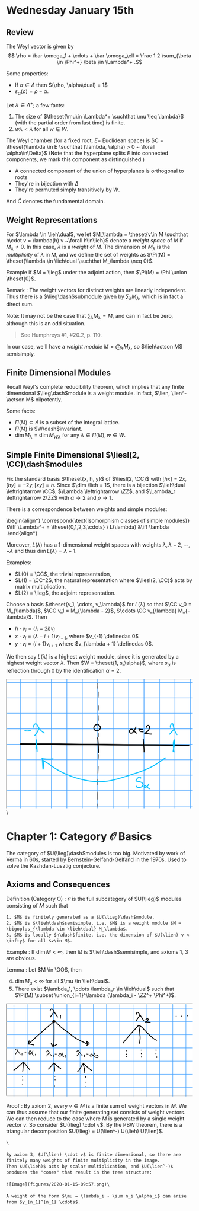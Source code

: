 # Wednesday January 15th

## Review

The Weyl vector is given by 
$$
\rho = \bar \omega_1 + \cdots + \bar \omega_\ell = \frac 1 2 \sum_{\beta \in \Phi^+} \beta \in \Lambda^+
.$$

Some properties:

- If $\alpha \in \Delta$ then $(\rho, \alpha\dual) = 1$
- $s_\alpha(\rho) = \rho - \alpha$.

Let $\lambda \in \Lambda^+$; a few facts:

1. The size of $\theset{\mu\in \Lambda^+ \suchthat \mu \leq \lambda}$ (with the partial order from last time) is finite.
2. $w\lambda < \lambda$ for all $w\in W$.

The Weyl chamber (for a fixed root, $E =$ Euclidean space) is $C = \theset{\lambda \in E \suchthat (\lambda, \alpha) > 0 ~ \forall \alpha\in\Delta}$
(Note that the hyperplane splits $E$ into connected components, we mark this component as distinguished.)

- A connected component of the union of hyperplanes is orthogonal to roots
- They're in bijection with $\Delta$
- They're permuted simply transitively by $W$.

And $\bar C$ denotes the fundamental domain.

## Weight Representations

For $\lambda \in \lieh\dual$, we let $M_\lambda = \theset{v\in M \suchthat h\cdot v = \lambda(h) v ~\forall h\in\lieh}$ denote a *weight space* of $M$ if $M_\lambda \neq 0$.
In this case, $\lambda$ is a *weight* of $M$.
The dimension of $M_\lambda$ is the *multiplicity* of $\lambda$ in $M$, and we define the set of weights as $\Pi(M) = \theset{\lambda \in \lieh\dual \suchthat M_\lambda \neq 0}$.

Example if $M = \lieg$ under the adjoint action, then $\Pi(M) = \Phi \union \theset{0}$.

Remark
: 	The weight vectors for distinct weights are linearly independent.
		Thus there is a $\lieg\dash$submodule given by $\sum_\lambda M_\lambda$, which is in fact a direct sum.

Note: It may not be the case that $\sum_\lambda M_\lambda = M$, and can in fact be zero, although this is an odd situation.

> See Humphreys \#1, \#20.2, p. 110.

In our case, we'll have a *weight module* $M = \bigoplus_\lambda M_\lambda$, so $\lieh\actson M$ semisimply.

## Finite Dimensional Modules

Recall Weyl's complete reducibility theorem, which implies that any finite dimensional $\lieg\dash$module is a weight module.
In fact, $\lien, \lien^- \actson M$ nilpotently.

Some facts:

- $\Pi(M) \subset \Lambda$ is a subset of the integral lattice.
- $\Pi(M)$ is $W\dash$invariant.
- $\dim M_\lambda = \dim M_{W\lambda}$ for any $\lambda \in \Pi(M), w\in W$.

## Simple Finite Dimensional $\liesl(2, \CC)\dash$modules

Fix the standard basis $\theset{x, h, y}$ of $\liesl(2, \CC)$ with $[h x] = 2x, [h y] = -2y, [x y] = h$.
Since $\dim \lieh = 1$, there is a bijection $\lieh\dual \leftrightarrow \CC$, $\Lambda \leftrightarrow \ZZ$, and $\Lambda_r \leftrightarrow 2\ZZ$ with $\alpha \to 2$ and $\rho \to 1$.

There is a correspondence between weights and simple modules:

\begin{align*}
\correspond{\text{Isomorphism classes of simple modules}} &\iff \Lambda^+ = \theset{0,1,2,3,\cdots} \\
L(\lambda) &\iff \lambda
.\end{align*}

Moreover, $L(\lambda)$ has a 1-dimensional weight spaces with weights $\lambda, \lambda - 2, \cdots, -\lambda$
and thus $\dim L(\lambda) = \lambda + 1$.

Examples:

- $L(0) = \CC$, the trivial representation,
- $L(1) = \CC^2$, the natural representation where $\liesl(2, \CC)$ acts by matrix multiplication,
- $L(2) = \lieg$, the adjoint representation.

Choose a basis $\theset{v_1, \cdots, v_\lambda}$ for $L(\lambda)$ so that $\CC v_0 = M_{\lambda}$, $\CC v_1 = M_{\lambda - 2}$, $\cdots \CC v_{\lambda} M_{-\lambda}$.
Then 

- $h\cdot v_i = (\lambda - 2i) v_i$
- $x \cdot v_i = (\lambda - i + 1) v_{i-1}$, where $v_{-1} \definedas 0$
- $y \cdot v_i = (i + 1)v_{i+1}$ where $v_{\lambda + 1} \definedas 0$.

We then say $L(\lambda)$ is a highest weight module, since it is generated by a highest weight vector $\lambda$.
Then $W = \theset{1, s_\alpha}$, where $s_\alpha$ is reflection through 0 by the identification $\alpha = 2$.

![Image](figures/2020-01-15-09:38.png)\


# Chapter 1: Category $\mathcal O$ Basics

The category of $U(\lieg)\dash$modules is too big.
Motivated by work of Verma in 60s, started by Bernstein-Gelfand-Gelfand in the 1970s.
Used to solve the Kazhdan-Lusztig conjecture.

## Axioms and Consequences

Definition (Category O)
: 	$\mathcal O$ is the full subcategory of $U(\lieg)$ modules consisting of $M$ such that 

    1. $M$ is finitely generated as a $U(\lieg)\dash$module.
    2. $M$ is $\lieh\dash$semisimple, i.e. $M$ is a weight module $M = \bigoplus_{\lambda \in \lieh\dual} M_\lambda$.
    3. $M$ is locally $n\dash$finite, i.e. the dimension of $U(\lien) v < \infty$ for all $v\in M$.

Example
: If $\dim M < \infty$, then $M$ is $\lieh\dash$semisimple, and axioms 1, 3 are obvious.

Lemma
: 	Let $M \in \OO$, then

  4. $\dim M_\mu < \infty$ for all $\mu \in \lieh\dual$.
  5. There exist $\lambda_1, \cdots \lambda_r \in \lieh\dual$ such that $\Pi(M) \subset \union_{i=1}^\lambda (\lambda_i - \ZZ^+ \Phi^+)$.

![Image](figures/2020-01-15-09:50.png)

Proof
:   By axiom 2, every $v\in M$ is a finite sum of weight vectors in $M$.
		We can thus assume that our finite generating set consists of weight vectors.
		We can then reduce to the case where $M$ is generated by a single weight vector $v$. 
		So consider $U(\lieg) \cdot v$.
		By the PBW theorem, there is a triangular decomposition $U(\lieg) = U(\lien^-) U(\lieh) U(\lien)$.

    \

    By axiom 3, $U(\lien) \cdot v$ is finite dimensional, so there are finitely many weights of finite multiplicity in the image.
    Then $U(\lieh)$ acts by scalar multiplication, and $U(\lien^-)$ produces the "cones" that result in the tree structure:

    ![Image](figures/2020-01-15-09:57.png)\

    A weight of the form $\mu = \lambda_i - \sum n_i \alpha_i$ can arise from $y_{n_1}^{n_1} \cdots$.
